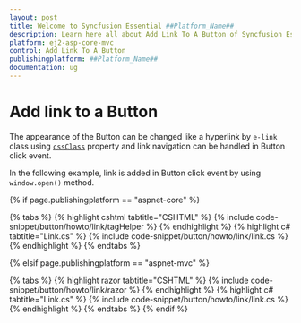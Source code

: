 ```yaml
---
layout: post
title: Welcome to Syncfusion Essential ##Platform_Name##
description: Learn here all about Add Link To A Button of Syncfusion Essential ##Platform_Name## widgets based on HTML5 and jQuery.
platform: ej2-asp-core-mvc
control: Add Link To A Button
publishingplatform: ##Platform_Name##
documentation: ug
---
```



# Add link to a Button

The appearance of the Button can be changed like a hyperlink by `e-link` class using [`cssClass`](https://help.syncfusion.com/cr/aspnetcore-js2/Syncfusion.EJ2.Buttons.Button.html#Syncfusion_EJ2_Buttons_Button_CssClass)
property and link navigation can be handled in Button click event.

In the following example, link is added in Button click event by using `window.open()` method.

{% if page.publishingplatform == "aspnet-core" %}

{% tabs %}
{% highlight cshtml tabtitle="CSHTML" %}
{% include code-snippet/button/howto/link/tagHelper %}
{% endhighlight %}
{% highlight c# tabtitle="Link.cs" %}
{% include code-snippet/button/howto/link/link.cs %}
{% endhighlight %}
{% endtabs %}

{% elsif page.publishingplatform == "aspnet-mvc" %}

{% tabs %}
{% highlight razor tabtitle="CSHTML" %}
{% include code-snippet/button/howto/link/razor %}
{% endhighlight %}
{% highlight c# tabtitle="Link.cs" %}
{% include code-snippet/button/howto/link/link.cs %}
{% endhighlight %}
{% endtabs %}
{% endif %}

